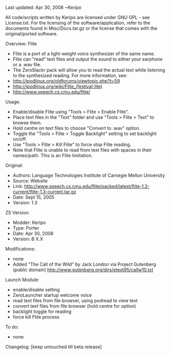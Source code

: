 Last updated: Apr 30, 2008
~Keripo

All code/scripts written by Keripo are licensed under
GNU GPL - see License.txt. For the licensing of the
software/application, refer to the documents found in
Misc/Docs.tar.gz or the license that comes with the
original/ported software.

Overview:
Flite
- Flite is a port of a light-weight voice synthesizer
  of the same name.
- Flite can "read" text files and output the sound
  to either your earphone or a .wav file.
- The ZeroSlackr pack will allow you to read the actual
  text while listening to the synthesized reading.
For more information, see:
- http://ipodlinux.org/oldforums/viewtopic.php?t=59
- http://ipodlinux.org/wiki/Flite_(festival-lite)
- http://www.speech.cs.cmu.edu/flite/

Usage:
- Enable/disable Flite using "Tools > Flite > Enable Flite".
- Place text files in the "Text" folder and use
  "Tools > Flite > Text" to browse them.
- Hold centre on text files to choose "Convert to .wav" option.
- Toggle the "Tools > Flite > Toggle Backlight" setting
  to set backlight on/off.
- Use "Tools > Flite > Kill Flite" to force stop Flite reading.
- Note that Flite is unable to read from text files with spaces
  in their names/path. This is an Flite limitation.


Original:
- Authors: Language Technologies Institute of Carnegie Mellon University
- Source: Website
- Link:
  http://www.speech.cs.cmu.edu/flite/packed/latest/flite-1.3-current/flite-1.3-current.tar.gz
- Date: Sept 15, 2005
- Version: 1.3

ZS Version:
- Modder: Keripo
- Type: Porter
- Date: Apr 30, 2008
- Version: B X.X

Modifications:
- none
- Added "The Call of the Wild" by Jack London via
  Project Gutenberg (public domain)
  http://www.gutenberg.org/dirs/etext95/callw10.txt

Launch Module:
- enable/disable setting
- ZeroLauncher startup welcome voice
- read text files from file browser, using podread
  to view text
- convert text files from file browser (hold centre for option)
- backlight toggle for reading
- force kill Flite process

To do:
- none

Changelog:
[keep untouched till beta release]